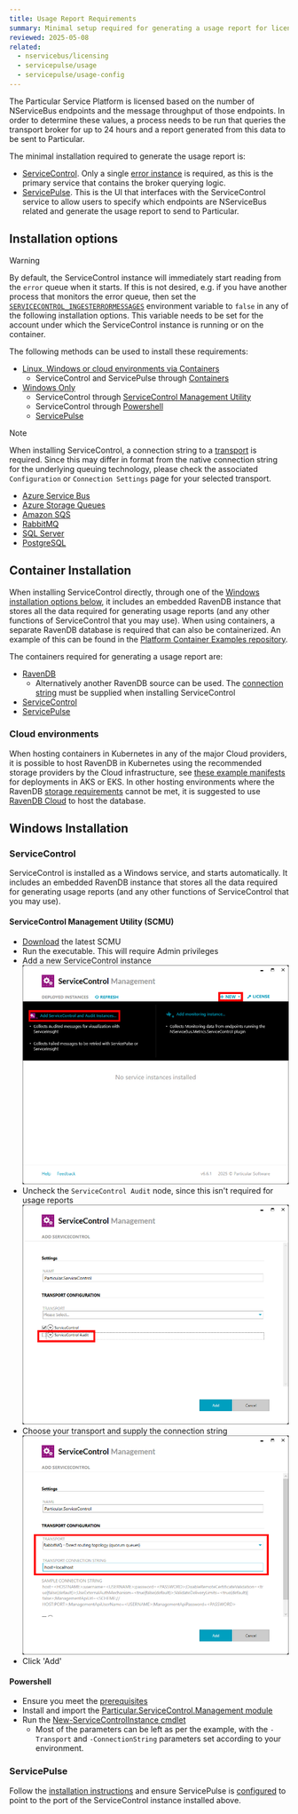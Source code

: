```yaml
---
title: Usage Report Requirements
summary: Minimal setup required for generating a usage report for licensing of the Particular Service Platform.
reviewed: 2025-05-08
related:
  - nservicebus/licensing
  - servicepulse/usage
  - servicepulse/usage-config
---
```


The Particular Service Platform is licensed based on the number of NServiceBus endpoints and the message throughput of those endpoints. In order to determine these values, a process needs to be run that queries the transport broker for up to 24 hours and a report generated from this data to be sent to Particular.

The minimal installation required to generate the usage report is:

- [ServiceControl](/servicecontrol/). Only a single [error instance](/servicecontrol/servicecontrol-instances/) is required, as this is the primary service that contains the broker querying logic.
- [ServicePulse](/servicepulse/). This is the UI that interfaces with the ServiceControl service to allow users to specify which endpoints are NServiceBus related and generate the usage report to send to Particular.

## Installation options

> [!WARNING]
> By default, the ServiceControl instance will immediately start reading from the `error` queue when it starts. If this is not desired, e.g. if you have another process that monitors the error queue, then set the [`SERVICECONTROL_INGESTERRORMESSAGES`](/servicecontrol/servicecontrol-instances/configuration.md#recoverability-servicecontrolingesterrormessages) environment variable to `false` in any of the following installation options. This variable needs to be set for the account under which the ServiceControl instance is running or on the container.

The following methods can be used to install these requirements:

- [Linux, Windows or cloud environments via Containers](#container-installation)
  - ServiceControl and ServicePulse through [Containers](#container-installation)
- [Windows Only](#windows-installation)
  - ServiceControl through [ServiceControl Management Utility](#windows-installation-servicecontrol-servicecontrol-management-utility-scmu)
  - ServiceControl through [Powershell](#windows-installation-servicecontrol-powershell)
  - [ServicePulse](#windows-installation-servicepulse)

> [!NOTE]
> When installing ServiceControl, a connection string to a [transport](/transports/) is required. Since this may differ in format from the native connection string for the underlying queuing technology, please check the associated `Configuration` or `Connection Settings` page for your selected transport.
>
> - [Azure Service Bus](/transports/azure-service-bus/configuration.md)
> - [Azure Storage Queues](/transports/azure-storage-queues/configuration.md)
> - [Amazon SQS](/transports/sqs/configuration-options.md)
> - [RabbitMQ](/transports/rabbitmq/connection-settings.md)
> - [SQL Server](/transports/sql/connection-settings.md)
> - [PostgreSQL](/transports/postgresql/connection-settings.md)

## Container Installation

When installing ServiceControl directly, through one of the [Windows installation options below](#windows-installation), it includes an embedded RavenDB instance that stores all the data required for generating usage reports (and any other functions of ServiceControl that you may use). When using containers, a separate RavenDB database is required that can also be containerized. An example of this can be found in the [Platform Container Examples repository](https://github.com/Particular/PlatformContainerExamples).

The containers required for generating a usage report are:

- [RavenDB](/servicecontrol/ravendb/containers.md)
  - Alternatively another RavenDB source can be used. The [connection string](/servicecontrol/servicecontrol-instances/deployment/containers.md#required-settings-ravendb-connection-string) must be supplied when installing ServiceControl
- [ServiceControl](/servicecontrol/servicecontrol-instances/deployment/containers.md)
- [ServicePulse](/servicepulse/containerization/)

### Cloud environments

When hosting containers in Kubernetes in any of the major Cloud providers, it is possible to host RavenDB in Kubernetes using the recommended storage providers by the Cloud infrastructure, see [these example manifests](https://github.com/Particular/PlatformContainerExamples/blob/main/helm/README.md#ravendb-deployment) for deployments in AKS or EKS. 
In other hosting environments where the RavenDB [storage requirements](https://ravendb.net/docs/article-page/6.2/csharp/start/installation/deployment-considerations#storage-considerations) cannot be met, it is suggested to use [RavenDB Cloud](https://ravendb.net/cloud) to host the database.

## Windows Installation

### ServiceControl

ServiceControl is installed as a Windows service, and starts automatically. It includes an embedded RavenDB instance that stores all the data required for generating usage reports (and any other functions of ServiceControl that you may use).

#### ServiceControl Management Utility (SCMU)

- [Download](https://particular.net/start-servicecontrol-download) the latest SCMU
- Run the executable. This will require Admin privileges
- Add a new ServiceControl instance
    ![Add new ServiceControl Instance](scmu-1.png 'width=500')
- Uncheck the `ServiceControl Audit` node, since this isn't required for usage reports
    ![Uncheck Audit Instance](scmu-2.png 'width=500')
- Choose your transport and supply the connection string
    ![Choose transport](scmu-3.png 'width=500')
- Click 'Add'

#### Powershell

- Ensure you meet the [prerequisites](/servicecontrol/servicecontrol-instances/deployment/powershell.md#prerequisites)
- Install and import the [Particular.ServiceControl.Management module](/servicecontrol/servicecontrol-instances/deployment/powershell.md#installing-and-using-the-powershell-module)
- Run the [New-ServiceControlInstance cmdlet](/servicecontrol/servicecontrol-instances/deployment/powershell.md#error-instance-cmdlets-and-aliases-deploying-an-error-instance)
  - Most of the parameters can be left as per the example, with the `-Transport` and `-ConnectionString` parameters set according to your environment.

### ServicePulse

Follow the [installation instructions](/servicepulse/installation.md) and ensure ServicePulse is [configured](/servicepulse/host-config.md#configuring-connections-via-the-servicepulse-ui) to point to the port of the ServiceControl instance installed above.
